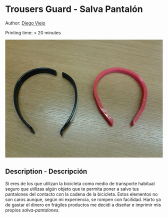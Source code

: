 # Trousers Guard - Salva Pantalón #

Author: [Diego Viejo](www.dccia.ua.es/~dviejo)

Printing time: < 20 minutes

![Salva pantalón](images/salvapantalon.jpg)

## Description - Descripción

Si eres de los que utilizan la bicicleta como medio de transporte habitual seguro que utilizas algún objeto que te permita poner a salvo tus pantalones del contacto con la cadena de la bicicleta. Estos elementos no son caros aunque, según mi experiencia, se rompen con facilidad. Harto ya de gastar el dinero en frágiles productos me decidí a diseñar e imprimir mis propios _salva-pantalones_.
